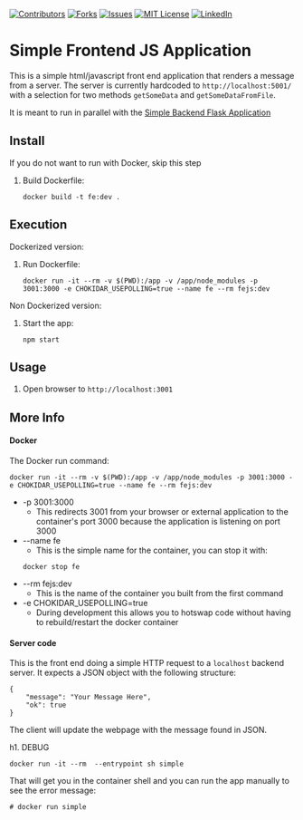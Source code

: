 <!-- PROJECT SHIELDS -->
<!--
*** I'm using markdown "reference style" links for readability.
*** Reference links are enclosed in brackets [ ] instead of parentheses ( ).
*** See the bottom of this document for the declaration of the reference variables
*** for contributors-url, forks-url, etc. This is an optional, concise syntax you may use.
*** https://www.markdownguide.org/basic-syntax/#reference-style-links
-->
[![Contributors][contributors-shield]][contributors-url]
[![Forks][forks-shield]][forks-url]
[![Issues][issues-shield]][issues-url]
[![MIT License][license-shield]][license-url]
[![LinkedIn][linkedin-shield]][linkedin-url]



# Simple Frontend JS Application

This is a simple html/javascript front end application that renders a message from a server.  The server is currently hardcoded to `http://localhost:5001/` with a selection for two methods `getSomeData` and `getSomeDataFromFile`.

It is meant to run in parallel with the [Simple Backend Flask Application](https://github.com/spaceshiptrip/TechInterview-Backend)

## Install
If you do not want to run with Docker, skip this step

1. Build Dockerfile:
   ```
   docker build -t fe:dev .
   ```

## Execution
Dockerized version:
1. Run Dockerfile:
   ```
   docker run -it --rm -v $(PWD):/app -v /app/node_modules -p 3001:3000 -e CHOKIDAR_USEPOLLING=true --name fe --rm fejs:dev
   ```

Non Dockerized version:
1. Start the app:
   ```
   npm start
   ```
## Usage
1. Open browser to `http://localhost:3001`


## More Info
#### Docker
The Docker run command:
```
docker run -it --rm -v $(PWD):/app -v /app/node_modules -p 3001:3000 -e CHOKIDAR_USEPOLLING=true --name fe --rm fejs:dev
```
* -p 3001:3000
   * This redirects 3001 from your browser or external application to the container's port 3000 because the application is listening on port 3000
* --name fe
   * This is the simple name for the container, you can stop it with:
   ```
   docker stop fe
   ```
* --rm fejs:dev
   * This is the name of the container you built from the first command
* -e CHOKIDAR_USEPOLLING=true
   * During development this allows you to hotswap code without having to rebuild/restart the docker container


#### Server code
This is the front end doing a simple HTTP request to a `localhost` backend server.  It expects a JSON object with the following structure:
```
{
	"message": "Your Message Here",
	"ok": true
}
```

The client will update the webpage with the message found in JSON.


h1. DEBUG
```
docker run -it --rm  --entrypoint sh simple
```

That will get you in the container shell and you can run the app manually to see the error message:
```
# docker run simple
```



<!-- MARKDOWN LINKS & IMAGES -->
<!-- https://www.markdownguide.org/basic-syntax/#reference-style-links -->
[contributors-shield]: https://img.shields.io/github/contributors/spaceshiptrip/DevSeries-Frontend-JS?style=for-the-badge
[contributors-url]: https://github.com/spaceshiptrip/TechInterview-Backend/graphs/contributors
[forks-shield]: https://img.shields.io/github/forks/spaceshiptrip/DevSeries-Frontend-JS?style=for-the-badge
[forks-url]: https://github.com/spaceshiptrip/TechInterview-Backend/network/members
[issues-shield]: https://img.shields.io/github/issues/spaceshiptrip/DevSeries-Frontend-JS?style=for-the-badge
[issues-url]: https://github.com/spaceshiptrip/TechInterview-Backend/issues
[license-shield]: https://img.shields.io/github/license/spaceshiptrip/DevSeries-Frontend-JS?style=for-the-badge
[license-url]: https://github.com/spaceshiptrip/DevSeries-Frontend-JS/blob/main/LICENSE
[linkedin-shield]: https://img.shields.io/badge/-LinkedIn-black.svg?style=for-the-badge&logo=linkedin&colorB=555
[linkedin-url]: https://www.linkedin.com/in/jaytorres-robotics/
[product-screenshot]: images/screenshot.png

